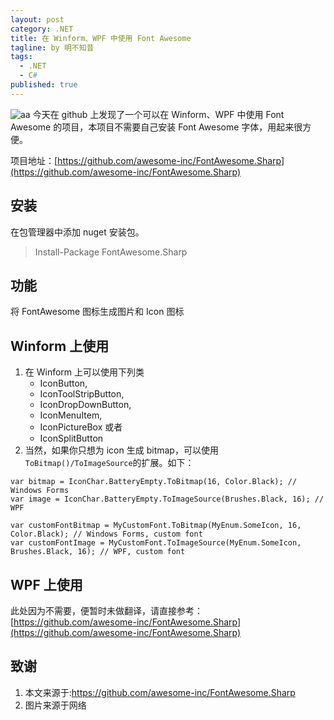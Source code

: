 ```yaml
---
layout: post
category: .NET
title: 在 Winform、WPF 中使用 Font Awesome
tagline: by 明不知昔
tags: 
  - .NET
  - C#
published: true
---
```

![aa](https://timgsa.baidu.com/timg?image&quality=80&size=b9999_10000&sec=1575367038265&di=c1b4abb41c717a4beded451e572b88ba&imgtype=jpg&src=http%3A%2F%2Fimg1.imgtn.bdimg.com%2Fit%2Fu%3D3016701716%2C3766993118%26fm%3D214%26gp%3D0.jpg)
今天在 github 上发现了一个可以在 Winform、WPF 中使用 Font Awesome 的项目，本项目不需要自己安装 Font Awesome 字体，用起来很方便。

<!--more-->

项目地址：[https://github.com/awesome-inc/FontAwesome.Sharp](https://github.com/awesome-inc/FontAwesome.Sharp)

## 安装

在包管理器中添加 nuget 安装包。

> Install-Package FontAwesome.Sharp 

## 功能

将 FontAwesome 图标生成图片和 Icon 图标

## Winform 上使用

1. 在 Winform 上可以使用下列类
    * IconButton,
    * IconToolStripButton,
    * IconDropDownButton,
    * IconMenuItem,
    * IconPictureBox 或者
    * IconSplitButton
2. 当然，如果你只想为 icon 生成 bitmap，可以使用`ToBitmap()/ToImageSource`的扩展。如下：

```
var bitmap = IconChar.BatteryEmpty.ToBitmap(16, Color.Black); // Windows Forms
var image = IconChar.BatteryEmpty.ToImageSource(Brushes.Black, 16); // WPF

var customFontBitmap = MyCustomFont.ToBitmap(MyEnum.SomeIcon, 16, Color.Black); // Windows Forms, custom font
var customFontImage = MyCustomFont.ToImageSource(MyEnum.SomeIcon, Brushes.Black, 16); // WPF, custom font
```

## WPF 上使用

此处因为不需要，便暂时未做翻译，请直接参考：[https://github.com/awesome-inc/FontAwesome.Sharp](https://github.com/awesome-inc/FontAwesome.Sharp)

## 致谢

1. 本文来源于:https://github.com/awesome-inc/FontAwesome.Sharp
2. 图片来源于网络